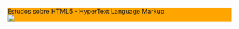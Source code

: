 <p style="background-color: orange">
  Estudos sobre HTML5 - HyperText Language Markup <br>
  <img src="https://e7.pngegg.com/pngimages/840/443/png-clipart-html-5-logo-web-development-html-css3-canvas-element-web-design-w3c-html5-logo-miscellaneous-text-thumbnail.png" />
</p>
